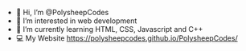 - 👋 Hi, I’m @PolysheepCodes
- 👀 I’m interested in web development
- 🌱 I’m currently learning HTML, CSS, Javascript and C++
- 💻 My Website https://polysheepcodes.github.io/PolysheepCodes/
